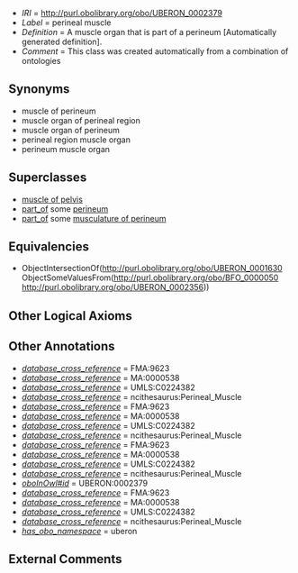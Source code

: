  * *IRI* = http://purl.obolibrary.org/obo/UBERON_0002379
 * *Label* = perineal muscle
 * *Definition* = A muscle organ that is part of a perineum [Automatically generated definition].
 * *Comment* = This class was created automatically from a combination of ontologies

## Synonyms

 * muscle of perineum
 * muscle organ of perineal region
 * muscle organ of perineum
 * perineal region muscle organ
 * perineum muscle organ

## Superclasses

 * [muscle of pelvis](../../UBERON/25/UBERON_0001325.md)
 * [part_of](../../BFO/50/BFO_0000050.md) some [perineum](../../UBERON/56/UBERON_0002356.md)
 * [part_of](../../BFO/50/BFO_0000050.md) some [musculature of perineum](../../UBERON/86/UBERON_0004486.md)

## Equivalencies

 * ObjectIntersectionOf(<http://purl.obolibrary.org/obo/UBERON_0001630> ObjectSomeValuesFrom(<http://purl.obolibrary.org/obo/BFO_0000050> <http://purl.obolibrary.org/obo/UBERON_0002356>))

## Other Logical Axioms


## Other Annotations

 * *[database_cross_reference](../../ef/oboInOwl#hasDbXref.md)* = FMA:9623
 * *[database_cross_reference](../../ef/oboInOwl#hasDbXref.md)* = MA:0000538
 * *[database_cross_reference](../../ef/oboInOwl#hasDbXref.md)* = UMLS:C0224382
 * *[database_cross_reference](../../ef/oboInOwl#hasDbXref.md)* = ncithesaurus:Perineal_Muscle
 * *[database_cross_reference](../../ef/oboInOwl#hasDbXref.md)* = FMA:9623
 * *[database_cross_reference](../../ef/oboInOwl#hasDbXref.md)* = MA:0000538
 * *[database_cross_reference](../../ef/oboInOwl#hasDbXref.md)* = UMLS:C0224382
 * *[database_cross_reference](../../ef/oboInOwl#hasDbXref.md)* = ncithesaurus:Perineal_Muscle
 * *[database_cross_reference](../../ef/oboInOwl#hasDbXref.md)* = FMA:9623
 * *[database_cross_reference](../../ef/oboInOwl#hasDbXref.md)* = MA:0000538
 * *[database_cross_reference](../../ef/oboInOwl#hasDbXref.md)* = UMLS:C0224382
 * *[database_cross_reference](../../ef/oboInOwl#hasDbXref.md)* = ncithesaurus:Perineal_Muscle
 * *[oboInOwl#id](../../id/oboInOwl#id.md)* = UBERON:0002379
 * *[database_cross_reference](../../ef/oboInOwl#hasDbXref.md)* = FMA:9623
 * *[database_cross_reference](../../ef/oboInOwl#hasDbXref.md)* = MA:0000538
 * *[database_cross_reference](../../ef/oboInOwl#hasDbXref.md)* = UMLS:C0224382
 * *[database_cross_reference](../../ef/oboInOwl#hasDbXref.md)* = ncithesaurus:Perineal_Muscle
 * *[has_obo_namespace](../../ce/oboInOwl#hasOBONamespace.md)* = uberon

## External Comments


